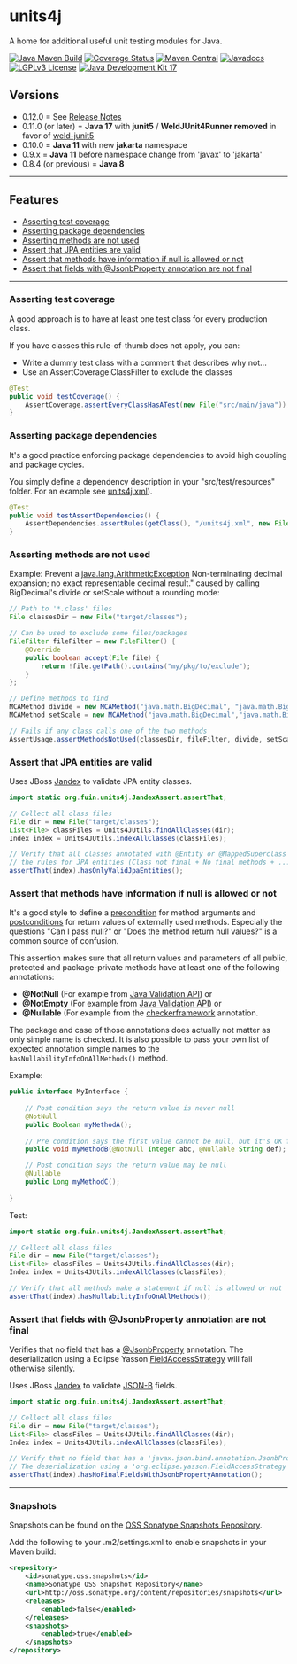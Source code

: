 # units4j
A home for additional useful unit testing modules for Java. 

[![Java Maven Build](https://github.com/fuinorg/units4j/actions/workflows/maven.yml/badge.svg)](https://github.com/fuinorg/units4j/actions/workflows/maven.yml)
[![Coverage Status](https://sonarcloud.io/api/project_badges/measure?project=org.fuin%3Aunits4j&metric=coverage)](https://sonarcloud.io/dashboard?id=org.fuin%3Aunits4j)
[![Maven Central](https://maven-badges.herokuapp.com/maven-central/org.fuin/units4j/badge.svg)](https://maven-badges.herokuapp.com/maven-central/org.fuin/units4j/)
[![Javadocs](https://www.javadoc.io/badge/org.fuin/units4j.svg)](https://www.javadoc.io/doc/org.fuin/units4j)
[![LGPLv3 License](http://img.shields.io/badge/license-LGPLv3-blue.svg)](https://www.gnu.org/licenses/lgpl.html)
[![Java Development Kit 17](https://img.shields.io/badge/JDK-17-green.svg)](https://openjdk.java.net/projects/jdk/17/)

## Versions
- 0.12.0 = See [Release Notes](release-notes.md)
- 0.11.0 (or later) = **Java 17** with **junit5** / **WeldJUnit4Runner removed** in favor of [weld-junit5](https://github.com/weld/weld-testing)
- 0.10.0 = **Java 11** with new **jakarta** namespace
- 0.9.x = **Java 11** before namespace change from 'javax' to 'jakarta'
- 0.8.4 (or previous) = **Java 8**

* * *

## Features

- [Asserting test coverage](#asserting-test-coverage)
- [Asserting package dependencies](#asserting-package-dependencies)
- [Asserting methods are not used](#asserting-methods-are-not-used)
- [Assert that JPA entities are valid](#assert-that-jpa-entities-are-valid)
- [Assert that methods have information if null is allowed or not](#assert-that-methods-have-information-if-null-is-allowed-or-not)
- [Assert that fields with @JsonbProperty annotation are not final](#assert-that-fields-with-jsonbproperty-annotation-are-not-final)

* * *

### Asserting test coverage

A good approach is to have at least one test class for every production class.

If you have classes this rule-of-thumb does not apply, you can:
- Write a dummy test class with a comment that describes why not...
- Use an AssertCoverage.ClassFilter to exclude the classes
```Java
@Test
public void testCoverage() {
    AssertCoverage.assertEveryClassHasATest(new File("src/main/java"));
}
```

### Asserting package dependencies
It's a good practice enforcing package dependencies to avoid high coupling and package cycles.
 
You simply define a dependency description in your "src/test/resources" folder. For an example see [units4j.xml](https://github.com/fuinorg/units4j/blob/master/src/test/resources/units4j.xml)).
```Java
@Test
public void testAssertDependencies() {
    AssertDependencies.assertRules(getClass(), "/units4j.xml", new File("target/classes"));
}
```

### Asserting methods are **not** used
Example: Prevent a [java.lang.ArithmeticException](http://docs.oracle.com/javase/8/docs/api/java/lang/ArithmeticException.html) Non-terminating decimal expansion; no exact representable decimal result." caused by calling BigDecimal's divide or setScale without a rounding mode:
```Java
// Path to '*.class' files
File classesDir = new File("target/classes");

// Can be used to exclude some files/packages
FileFilter fileFilter = new FileFilter() {
    @Override
    public boolean accept(File file) {
        return !file.getPath().contains("my/pkg/to/exclude");
    }
};

// Define methods to find
MCAMethod divide = new MCAMethod("java.math.BigDecimal", "java.math.BigDecimal divide(java.math.BigDecimal)");
MCAMethod setScale = new MCAMethod("java.math.BigDecimal","java.math.BigDecimal setScale(int)");

// Fails if any class calls one of the two methods
AssertUsage.assertMethodsNotUsed(classesDir, fileFilter, divide, setScale);
```

### Assert that JPA entities are valid
Uses JBoss [Jandex](https://github.com/wildfly/jandex) to validate JPA entity classes.

```Java
import static org.fuin.units4j.JandexAssert.assertThat;
```
```Java
// Collect all class files
File dir = new File("target/classes");
List<File> classFiles = Units4JUtils.findAllClasses(dir);
Index index = Units4JUtils.indexAllClasses(classFiles);

// Verify that all classes annotated with @Entity or @MappedSuperclass observe 
// the rules for JPA entities (Class not final + No final methods + ...).
assertThat(index).hasOnlyValidJpaEntities();
```

### Assert that methods have information if null is allowed or not

It's a good style to define a [precondition](https://en.wikipedia.org/wiki/Precondition) for method arguments 
and [postconditions](https://en.wikipedia.org/wiki/Postcondition) for return values of externally used methods.
Especially the questions "Can I pass null?" or "Does the method return null values?" is a common source of confusion.

This assertion makes sure that all return values and parameters of all public, protected and package-private methods have at least one of the following annotations:
* **@NotNull** (For example from [Java Validation API](https://javaee.github.io/javaee-spec/javadocs/javax/validation/constraints/NotNull.html)) or
* **@NotEmpty** (For example from [Java Validation API](https://javaee.github.io/javaee-spec/javadocs/javax/validation/constraints/NotEmpty.html)) or
* **@Nullable** (For example from the [checkerframework](https://checkerframework.org/api/org/checkerframework/checker/nullness/qual/Nullable.html) annotation. 

The package and case of those annotations does actually not matter as only simple name is checked. It is also possible to pass your own list of expected annotation simple names to the `hasNullabilityInfoOnAllMethods()` method.

Example:
```Java
public interface MyInterface {
    
    // Post condition says the return value is never null
    @NotNull
    public Boolean myMethodA();
    
    // Pre condition says the first value cannot be null, but it's OK for the second argument
    public void myMethodB(@NotNull Integer abc, @Nullable String def);

    // Post condition says the return value may be null
    @Nullable
    public Long myMethodC();
    
}   
```

Test:
```Java
import static org.fuin.units4j.JandexAssert.assertThat;
```
```Java
// Collect all class files
File dir = new File("target/classes");
List<File> classFiles = Units4JUtils.findAllClasses(dir);
Index index = Units4JUtils.indexAllClasses(classFiles);

// Verify that all methods make a statement if null is allowed or not 
assertThat(index).hasNullabilityInfoOnAllMethods();
```

### Assert that fields with @JsonbProperty annotation are not final
Verifies that no field that has a [@JsonbProperty](https://static.javadoc.io/javax.json.bind/javax.json.bind-api/1.0/javax/json/bind/annotation/JsonbProperty.html) annotation. 
The deserialization using a Eclipse Yasson [FieldAccessStrategy](https://github.com/eclipse-ee4j/yasson/blob/master/src/main/java/org/eclipse/yasson/FieldAccessStrategy.java) will fail otherwise silently.

Uses JBoss [Jandex](https://github.com/wildfly/jandex) to validate [JSON-B](http://json-b.net/) fields.

```Java
import static org.fuin.units4j.JandexAssert.assertThat;
```
```Java
// Collect all class files
File dir = new File("target/classes");
List<File> classFiles = Units4JUtils.findAllClasses(dir);
Index index = Units4JUtils.indexAllClasses(classFiles);

// Verify that no field that has a 'javax.json.bind.annotation.JsonbProperty' annotation. 
// The deserialization using a 'org.eclipse.yasson.FieldAccessStrategy' will fail otherwise.
assertThat(index).hasNoFinalFieldsWithJsonbPropertyAnnotation();
```

* * *


### Snapshots

Snapshots can be found on the [OSS Sonatype Snapshots Repository](http://oss.sonatype.org/content/repositories/snapshots/org/fuin "Snapshot Repository"). 

Add the following to your .m2/settings.xml to enable snapshots in your Maven build:

```xml
<repository>
    <id>sonatype.oss.snapshots</id>
    <name>Sonatype OSS Snapshot Repository</name>
    <url>http://oss.sonatype.org/content/repositories/snapshots</url>
    <releases>
        <enabled>false</enabled>
    </releases>
    <snapshots>
        <enabled>true</enabled>
    </snapshots>
</repository>
```
 
